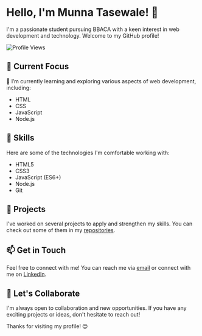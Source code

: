 # Hello, I'm Munna Tasewale! 👋

I'm a passionate student pursuing BBACA with a keen interest in web development and technology. Welcome to my GitHub profile!

![Profile Views](https://komarev.com/ghpvc/?username=YOUR_GITHUB_USERNAME&color=green)


## 🔭 Current Focus

🌱 I’m currently learning and exploring various aspects of web development, including:

- HTML
- CSS
- JavaScript
- Node.js

## 💼 Skills

Here are some of the technologies I'm comfortable working with:

- HTML5
- CSS3
- JavaScript (ES6+)
- Node.js
- Git

## 🌟 Projects

I've worked on several projects to apply and strengthen my skills. You can check out some of them in my [repositories](https://github.com/yourusername).

## 📫 Get in Touch

Feel free to connect with me! You can reach me via [email](mailto:munnatasewale@gmail.com) or connect with me on [LinkedIn](https://www.linkedin.com/in/yourlinkedin).

## 🚀 Let's Collaborate

I'm always open to collaboration and new opportunities. If you have any exciting projects or ideas, don't hesitate to reach out!

Thanks for visiting my profile! 😊

